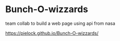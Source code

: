 # Bunch-O-wizzards
team collab to build a web page using api from nasa

https://pielock.github.io/Bunch-O-wizzards/